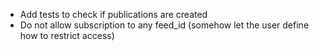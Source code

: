 - Add tests to check if publications are created
- Do not allow subscription to any feed_id (somehow let the user define how to restrict access)
